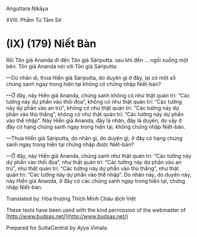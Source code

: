 

Aṅguttara Nikāya

XVIII. Phẩm Tư Tâm Sở

# (IX) (179) Niết Bàn

Rồi Tôn giả Ananda đi đến Tôn giả Sàriputta. sau khi đến ... ngồi xuống một bên. Tôn giả Ananda nói với Tôn giả Sàriputta:

—Do nhân dì, thưa Hiền giả Sàriputta, do duyên gì ở đây, lại có một số chúng sanh ngay trong hiện tại không có chứng nhập Niết-bàn?

—Ở đây, này Hiền giả Ananda, chúng sanh không có như thật quán tri: “Các tưởng này dự phần vào thối đọa”, không có như thật quán tri: “Các tưởng này dự phần vào an trú”, không có như thật quán tri: “Các tưởng này dự phần vào thù thắng”, không có như thật quán tri: “Các tưởng này dự phần vào thể nhập”. Này Hiền giả Ananda, đây là nhân, đây là duyên, do vậy ở đây có hạng chúng sanh ngay trong hiện tại, không chứng nhập Niết-bàn.

—Thưa Hiền giả Sàriputta, do nhân gì, do duyên gì, ở đây có hạng chúng sanh ngay trong hiện tại chứng nhập được Niết-bàn?

—Ở đây, này Hiền giả Ananda, chúng sanh như thật quán tri: “Các tưởng này dự phần vào thối đọa”, như thật quán tri: “Các tưởng này dự phần vào an trú”, như thật quán tri: “Các tưởng này dự phần vào thù thắng”, như thật quán tri: “Các tưởng này dự phần vào thể nhập”. Do nhân này, do duyên này, này Hiền giả Ananda, ở đây có các chúng sanh ngay trong hiện tại, chứng nhập Niết-bàn.

Translated by: Hòa thượng Thích Minh Châu dịch Việt

These texts have been used with the kind permission of the webmaster of [http://www.budsas.net/](http://www.budsas.net/)

Prepared for SuttaCentral by Ayya Vimala.